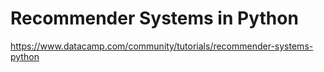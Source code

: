 # Recommender Systems in Python

https://www.datacamp.com/community/tutorials/recommender-systems-python

